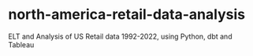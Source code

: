 # north-america-retail-data-analysis
ELT and Analysis of US Retail data 1992-2022, using Python, dbt and Tableau
